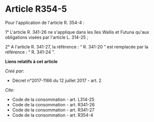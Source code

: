 # Article R354-5

Pour l'application de l'article R. 354-4 :

1° L'article R. 341-26 ne s'applique dans les îles Wallis et Futuna qu'aux obligations visées par l'article L. 314-25 ;

2° A l'article R. 341-27, la référence : “ R. 341-20 ” est remplacée par la référence : “ R. 341-24 ”.

**Liens relatifs à cet article**

_Créé par_:

  - Décret n°2017-1166 du 12 juillet 2017 - art. 2

_Cite_:

  - Code de la consommation - art. L314-25
  - Code de la consommation - art. R341-26
  - Code de la consommation - art. R341-27
  - Code de la consommation - art. R354-4
